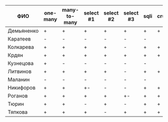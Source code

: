 | **ФИО**    | one-many | many-to-many | select #1 | select #2 | select #3 | sqli | crud | er_schema | deploy | indexes |
|------------|----------|--------------|-----------|-----------|-----------|------|------|-----------|--------|---------|
| Демьяненко | +        | +            | +         | +         | +         | +    | +    | +         | +      | +       |
| Каратеев   | -        | -            | -         | -         | -         | -    |      | +         |        |         |
| Колкарева  | +        | +            | +         | +         | -         | +    | +    | +         |        |         |
| Крдян      | +        | +            | +         | +         | +         | +    | +    | +         | +      |         |
| Кузнецова  | +        | -            | -         | -         | -         | -    |      | +         |        |         |
| Литвинов   | +        | +            | +         | +         | -         | +    | +    | +         | +      | +       |
| Маланин    | -        | -            | -         | -         | -         | -    |      | +         |        |         |
| Никифоров  | +        | +            | +-        | -         | -         | +    | +    | +         | +      |         |
| Роганов    | +        | +            | +         | +         | +-        | +    | +    | +         | +      |         |
| Тюрин      | +        | +            | -         | +         | -         | +    | +    | +         | +      |         |
| Тяпкова    | +        | +            | +         | -         | +         | +    | +    | +         | +      |         |
